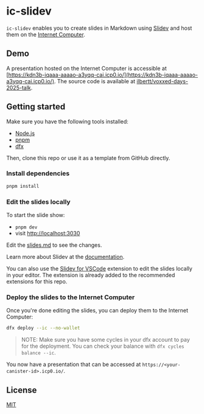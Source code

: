# ic-slidev

`ic-slidev` enables you to create slides in Markdown using [Slidev](https://sli.dev/) and host them on the [Internet Computer](https://internetcomputer.org/).

## Demo

A presentation hosted on the Internet Computer is accessible at [https://kdn3b-iqaaa-aaaao-a3yqq-cai.icp0.io/](https://kdn3b-iqaaa-aaaao-a3yqq-cai.icp0.io/).
The source code is available at [ilbertt/voxxed-days-2025-talk](https://github.com/ilbertt/voxxed-days-2025-talk).

## Getting started

Make sure you have the following tools installed:

- [Node.js](https://nodejs.org/en/download/)
- [pnpm](https://pnpm.io/)
- [dfx](https://internetcomputer.org/docs/current/developer-docs/setup/install)

Then, clone this repo or use it as a template from GitHub directly.

### Install dependencies

```bash
pnpm install
```

### Edit the slides locally

To start the slide show:

- `pnpm dev`
- visit <http://localhost:3030>

Edit the [slides.md](./slides.md) to see the changes.

Learn more about Slidev at the [documentation](https://sli.dev/).

You can also use the [Slidev for VSCode](https://sli.dev/features/vscode-extension) extension to edit the slides locally in your editor. The extension is already added to the recommended extensions for this repo.

### Deploy the slides to the Internet Computer

Once you're done editing the slides, you can deploy them to the Internet Computer:

```bash
dfx deploy --ic --no-wallet
```

> NOTE: Make sure you have some cycles in your dfx account to pay for the deployment. You can check your balance with `dfx cycles balance --ic`.

You now have a presentation that can be accessed at `https://<your-canister-id>.icp0.io/`.

## License

[MIT](./LICENSE)
